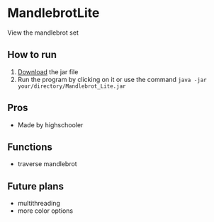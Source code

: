 # MandlebrotLite
View the mandlebrot set
## How to run
1. [Download](https://github.com/TorinF/JavaProject-CSA/releases) the jar file
2. Run the program by clicking on it
   or use the command ```java -jar your/directory/Mandlebrot_Lite.jar```  
## Pros
* Made by highschooler
## Functions
* traverse mandlebrot
## Future plans
* multithreading
* more color options
